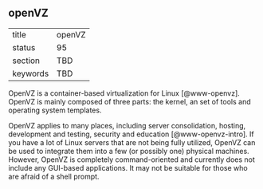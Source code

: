 ## openVZ


|          |        |
| -------- | ------ |
| title    | openVZ |
| status   | 95     |
| section  | TBD    |
| keywords | TBD    |



OpenVZ is a container-based virtualization for Linux [@www-openvz].
OpenVZ is mainly composed of three parts: the kernel, an set of tools
and operating system templates.

OpenVZ applies to many places, including server consolidation, hosting,
development and testing, security and education [@www-openvz-intro]. If
you have a lot of Linux servers that are not being fully utilized,
OpenVZ can be used to integrate them into a few (or possibly one)
physical machines. However, OpenVZ is completely command-oriented and
currently does not include any GUI-based applications. It may not be
suitable for those who are afraid of a shell prompt.
